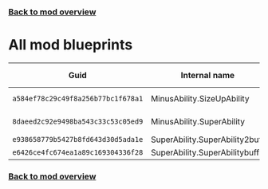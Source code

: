 ### [Back to mod overview](./README.md)

# All mod blueprints

| Guid | Internal name | Display name |
| --- | --- | --- |
| `a584ef78c29c49f8a256b77bc1f678a1` | MinusAbility.SizeUpAbility | Prestige Plus |
| `8daeed2c92e9498ba543c33c53c05ed9` | MinusAbility.SuperAbility | Prestige Minus |
| `e938658779b5427b8fd643d30d5ada1e` | SuperAbility.SuperAbility2buff |  |
| `e6426ce4fc674ea1a89c169304336f28` | SuperAbility.SuperAbilitybuff |  |

### [Back to mod overview](./README.md)
